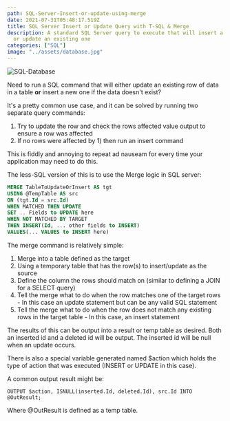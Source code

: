 ```yaml
---
path: SQL-Server-Insert-or-update-using-merge
date: 2021-07-31T05:48:17.519Z
title: SQL Server Insert or Update Query with T-SQL & Merge
description: A standard SQL Server query to execute that will insert a new row
  or update an existing one
categories: ["SQL"]
image: "../assets/database.jpg"
---
```

![SQL-Database](../assets/database.jpg "SQL Database")

Need to run a SQL command that will either update an existing row of data in a table **or** insert a new one if the data doesn't exist?

It's a pretty common use case, and it can be solved by running two separate query commands:

1. Try to update the row and check the rows affected value output to ensure a row was affected
2. If no rows were affected by 1) then run an insert command

This is fiddly and annoying to repeat ad nauseam for every time your application may need to do this.

The less-SQL version of this is to use the Merge logic in SQL server:

```sql
MERGE TableToUpdateOrInsert AS tgt
USING @TempTable AS src
ON (tgt.Id = src.Id)
WHEN MATCHED THEN UPDATE
SET .. Fields to UPDATE here
WHEN NOT MATCHED BY TARGET
THEN INSERT(Id, ... other fields to INSERT)
VALUES(... VALUES to INSERT here)
```

The merge command is relatively simple:

1. Merge into a table defined as the target
2. Using a temporary table that has the row(s) to insert/update as the source
3. Define the column the rows should match on (similar to defining a JOIN for a SELECT query)
4. Tell the merge what to do when the row matches one of the target rows - In this case an update statement but can be any valid SQL statement
5. Tell the merge what to do when the row does not match any existing rows in the target table - In this case, an insert statement

The results of this can be output into a result or temp table as desired. Both an inserted id and a deleted id will be output. The inserted id will be null when an update occurs.

There is also a special variable generated named $action which holds the type of action that was executed (INSERT or UPDATE in this case).

A common output result might be:

```
OUTPUT $action, ISNULL(inserted.Id, deleted.Id), src.Id INTO @OutResult;
```

Where @OutResult is defined as a temp table.